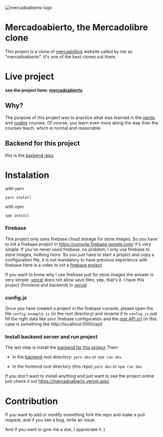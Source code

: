 ![mercadoabierto logo](https://i.ibb.co/z4yKrhw/full-logo.png)
# Mercadoabierto, the Mercadolibre clone
This project is a clone of [mercadolibre](https://www.mercadolibre.com/) website called by me as "mercadoabierto". It's one of the best clones out there.

# Live project
**see the project here: [mercadoabierto](https://mercadoabierto.vercel.app/)**

## Why?
The purpose of this project was to practice what was learned in the [nextjs](https://platzi.com/cursos/next/) and [nodejs](https://platzi.com/cursos/practico-node/) courses. Of course, you learn even more along the way than the courses teach, which is normal and reasonable.


## Backend for this project
this is the [backend repo](https://github.com/carlosEdua/mercadoabierto-backend)

# Instalation
with yarn

```yarn install```

with npm

`npm install`

### Firebase
This project only uses firebase cloud storage for store images. So you have to init a firebase project in https://console.firebase.google.com/ it's very simple. If you've never used firebase, no problem, I only use firebase to store images, nothing more. So you just have to start a project and copy a configuration file, it is not mandatory to have previous experience with firebase
Here is a video to init a [firebase project](https://www.youtube.com/watch?v=-3GkNz1lfCE&ab_channel=R3HABMEDIA)

If you want to know why I use firebase just for store images the answer is very simple: [vercel](https://vercel.com/) does not allow save files, yep, that's it. I have this project (frontend and backend) in [vercel](https://vercel.com/) 

### config.js
Once you have created a project in the firebase console, please open the file `config.example.js` (in the root directory) and rename it to `config.js`
just fill the right data like your firebase configuration and the [rest API url](https://github.com/carlosEdua/mercadoabierto-backend) (in this case is something like http://localhost:5000/api)

### Install backend server and run project
The last step is install the [backend for this project](https://github.com/carlosEdua/mercadoabierto-backend)
Then: 
- In the [backend](https://github.com/carlosEdua/mercadoabierto-backend) root directory:
`yarn dev` or `npm run dev`

- In the frontend root directory (this repo)
`yarn dev` or `npm run dev`


If you don't want to install anything and just want to see the project online just check it out https://mercadoabierto.vercel.app/

# Contribution
If you want to add or modify something fork the repo and make a pull request, and if you see a bug, write an issue.

And if you want to give me a star, I appreciate it :)